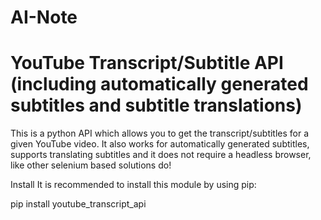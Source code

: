 # AI-Note
# YouTube Transcript/Subtitle API (including automatically generated subtitles and subtitle translations)

This is a python API which allows you to get the transcript/subtitles for a given YouTube video. It also works for automatically generated subtitles, supports translating subtitles and it does not require a headless browser, like other selenium based solutions do!

Install
It is recommended to install this module by using pip:

pip install youtube_transcript_api
